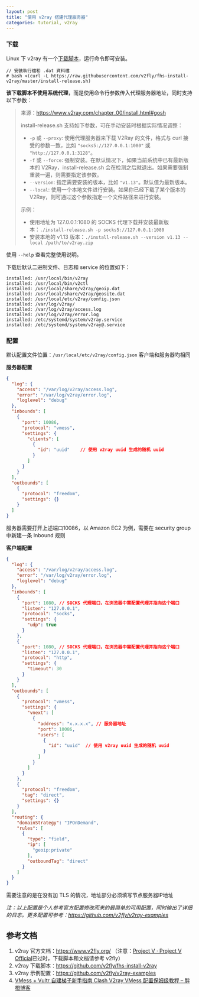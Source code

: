 ```yaml
---
layout: post
title: "使用 v2ray 搭建代理服务器"
categories: tutorial, v2ray
---
```




### 下载

Linux 下 v2ray 有一个[下载脚本](https://raw.githubusercontent.com/v2fly/fhs-install-v2ray/refs/heads/master/install-release.sh)，运行命令即可安装。

```
// 安裝執行檔和 .dat 資料檔
# bash <(curl -L https://raw.githubusercontent.com/v2fly/fhs-install-v2ray/master/install-release.sh)
```

**该下载脚本不使用系统代理**，而是使用命令行参数传入代理服务器地址，同时支持以下参数：

> 来源：https://www.v2ray.com/chapter_00/install.html#gosh
>
> install-release.sh 支持如下参数，可在手动安装时根据实际情况调整：
>
> - `-p` 或 `--proxy`: 使用代理服务器来下载 V2Ray 的文件，格式与 curl 接受的参数一致，比如 `"socks5://127.0.0.1:1080"` 或 `"http://127.0.0.1:3128"`。
> - `-f` 或 `--force`: 强制安装。在默认情况下，如果当前系统中已有最新版本的 V2Ray，install-release.sh 会在检测之后就退出。如果需要强制重装一遍，则需要指定该参数。
> - `--version`: 指定需要安装的版本，比如 `"v1.13"`。默认值为最新版本。
> - `--local`: 使用一个本地文件进行安装。如果你已经下载了某个版本的 V2Ray，则可通过这个参数指定一个文件路径来进行安装。
>
> 示例：
>
> - 使用地址为 127.0.0.1:1080 的 SOCKS 代理下载并安装最新版本：`./install-release.sh -p socks5://127.0.0.1:1080`
> - 安装本地的 v1.13 版本：`./install-release.sh --version v1.13 --local /path/to/v2ray.zip`

使用 `--help` 查看完整使用说明。

下载后默认二进制文件、日志和 service 的位置如下：

```
installed: /usr/local/bin/v2ray
installed: /usr/local/bin/v2ctl
installed: /usr/local/share/v2ray/geoip.dat
installed: /usr/local/share/v2ray/geosite.dat
installed: /usr/local/etc/v2ray/config.json
installed: /var/log/v2ray/
installed: /var/log/v2ray/access.log
installed: /var/log/v2ray/error.log
installed: /etc/systemd/system/v2ray.service
installed: /etc/systemd/system/v2ray@.service
```



### 配置

默认配置文件位置：`/usr/local/etc/v2ray/config.json` 客户端和服务器均相同

**服务器配置**

```json
{
  "log": {
    "access": "/var/log/v2ray/access.log",
    "error": "/var/log/v2ray/error.log",
    "loglevel": "debug"
  },
  "inbounds": [
    {
      "port": 10086,
      "protocol": "vmess",
      "settings": {
        "clients": [
          {
            "id": "uuid"	// 使用 v2ray uuid 生成的随机 uuid
          }
        ]
      }
    }
  ],
  "outbounds": [
    {
      "protocol": "freedom",
      "settings": {}
    }
  ]
}
```

服务器需要打开上述端口10086，以 Amazon EC2 为例，需要在 security group 中新建一条 Inbound 规则

**客户端配置**

```json
{
  "log": {
    "access": "/var/log/v2ray/access.log",
    "error": "/var/log/v2ray/error.log",
    "loglevel": "debug"
  },
  "inbounds": [
    {
      "port": 1080, // SOCKS 代理端口，在浏览器中需配置代理并指向这个端口
      "listen": "127.0.0.1",
      "protocol": "socks",
      "settings": {
        "udp": true
      }
    },
    {
      "port": 1080, // SOCKS 代理端口，在浏览器中需配置代理并指向这个端口
      "listen": "127.0.0.1",
      "protocol": "http",
      "settings": {
        "timeout": 30
      }
    }
  ],
  "outbounds": [
    {
      "protocol": "vmess",
      "settings": {
        "vnext": [
          {
            "address": "x.x.x.x", // 服务器地址
            "port": 10086,
            "users": [
              {
                "id": "uuid"  // 使用 v2ray uuid 生成的随机 uuid
              }
            ]
          }
        ]
      }
    },
    {
      "protocol": "freedom",
      "tag": "direct",
      "settings": {}
    }
  ],
  "routing": {
    "domainStrategy": "IPOnDemand",
    "rules": [
      {
        "type": "field",
        "ip": [
          "geoip:private"
        ],
        "outboundTag": "direct"
      }
    ]
  }
}
```

需要注意的是在没有加 TLS 的情况，地址部分必须填写节点服务器IP地址

*注：以上配置是个人参考官方配置修改而来的最简单的可用配置，同时输出了详细的日志。更多配置可参考：https://github.com/v2fly/v2ray-examples*



## 参考文档

1. v2ray 官方文档：https://www.v2fly.org/ （注意：[Project V · Project V Official](https://www.v2ray.com/en/)已过时，下载脚本和文档请参考 v2fly）
2. v2ray 下载脚本：https://github.com/v2fly/fhs-install-v2ray
3. v2ray 示例配置：https://github.com/v2fly/v2ray-examples
4. [VMess + Vultr 自建梯子新手指南 Clash V2ray VMess 配置保姆级教程 – 胖橙博客](https://jiasupanda.com/vmess-vultr)



